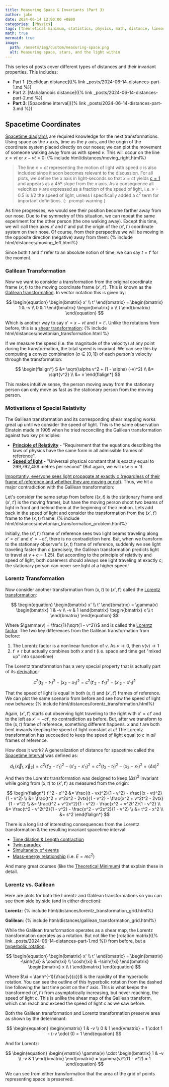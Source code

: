 ```yaml
---
title: Measuring Space & Invariants (Part 3)
author: jake
date: 2024-06-14 12:00:00 +0800
categories: [Physics]
tags: [theoretical minimum, statistics, physics, math, distance, linear algebra]
math: true
mermaid: true
image:
  path: /assets/img/custom/measuring-space.png
  alt: Measuring space, stars, and the light within
---
```


This series of posts cover different types of distances and their invariant properties. This includes:
- Part 1: [Euclidean distance]({% link _posts/2024-06-14-distances-part-1.md %})
- Part 2: [Mahalanobis distance]({% link _posts/2024-06-14-distances-part-2.md %})
- **Part 3**: [Spacetime interval]({% link _posts/2024-06-14-distances-part-3.md %})

## Spacetime Coordinates
[Spacetime diagrams](https://en.wikipedia.org/wiki/Spacetime_diagram) are required knowledge for the next transformations. Using space as the $x$ axis, time as the $y$ axis, and the origin of the coordinate system placed directly on our noses; we can plot the movement of someone walking away from us with speed $v$. This will occur on the line $x = vt$ or $x - vt = 0$:
{% include html/distances/moving_right.html%}

> The line $x = ct$ representing the motion of light with speed $c$ is also included since it soon becomes relevant to the discussion. For all plots, we define the $x$ axis in light-seconds so that $x = ct$ yields [$c = 1$](https://en.wikipedia.org/wiki/Geometrized_unit_system) and appears as a 45º slope from the $x$ axis. As a consequence all velocities $v$ are expressed as a fraction of the speed of light, i.e. $v = 0.5$ is 1/2 the speed of light, unless I specifically added a $c^2$ term for important definitions.
{: .prompt-warning }

As time progresses, we would see their position become farther away from our nose. Due to the symmetry of this situation, we can repeat the same experiment for the other person (the one walking away). Except this time, we will call their axes $x'$ and $t'$ and put the origin of the $(x', t')$ coordinate system on their nose. Of course, from their perspective we will be moving in the opposite direction (negative) away from them:
{% include html/distances/moving_left.html%}

Since both $t$ and $t'$ refer to an absolute notion of time, we can say $t=t'$ for the moment.
### Galilean Transformation
Now we want to consider a transformation from the original coordinate frame $(x, t)$ to the moving coordinate frame $(x', t')$. This is known as the [Galilean transformation](https://en.wikipedia.org/wiki/Galilean_transformation). In vector notation this is given by:

$$
\begin{equation}
    \begin{bmatrix}
        x' \\
        t'
    \end{bmatrix} = 
    \begin{bmatrix}
        1 & -v \\
        0 & 1
    \end{bmatrix}
    \begin{bmatrix}
        x \\
        t
    \end{bmatrix}
\end{equation}
$$

Which is another way to say $x' = x - vt$ and $t = t'$. Unlike the rotations from before, this is a [shear transformation](https://en.wikipedia.org/wiki/Shear_mapping):
{% include html/distances/newtonian_transformation.html %}

If we measure the speed (i.e. the magnitude of the velocity) at any point during the transformation, the total speed is invariant. We can see this by computing a convex combination ($\alpha \in [0, 1]$) of each person's velocity through the transformation:

$$
\begin{flalign*}
S &= \sqrt{\alpha v^2 + (1 - \alpha) (-v)^2} \\
&= \sqrt{v^2} \\
&= v
\end{flalign*}
$$

This makes intuitive sense, the person moving away from the stationary person can only move as fast as the stationary person from the moving person.

### Motivations of Special Relativity
The Galilean transformation and its corresponding shear mapping works great up until we consider the speed of light. This is the same observation Einstein made in 1905 when he tried reconciling the Galilean transformation against two key principles:
- [**Principle of Relativity**](https://en.wikipedia.org/wiki/Principle_of_relativity) - "Requirement that the equations describing the laws of physics have the same form in all admissible frames of reference".
- [**Speed of light**](https://en.wikipedia.org/wiki/Speed_of_light) - "Universal physical constant that is exactly equal to 299,792,458 metres per second" (But again, we will use $c=1$). 

[Importantly, everyone sees light propagate at exactly c (regardless of their frame of reference and whether they are moving or not)](https://en.wikipedia.org/wiki/Michelson%E2%80%93Morley_experiment). Thus, we hit a major contradiction with the Galilean transformation:

Let's consider the same setup from before ($(x, t)$ is the stationary frame and $(x', t')$ is the moving frame), but have the moving person shoot two beams of light in front and behind them at the beginning of their motion. Lets add back in the speed of light and consider the transformation from the $(x', t')$ frame to the $(x, t)$ frame:
{% include html/distances/newtonian_transformation_problem.html%}

Initially, the $(x', t')$ frame of reference sees two light beams traveling along $x' = ct'$ and $x' = -ct'$, there is no contradiction here. But, when we transform to the stationary observer's $(x, t)$ frame of reference, suddenly we see light traveling faster than $c$ (precisely, the Galilean transformation predicts light to travel at $v + c = 1.25$). But according to the principle of relativity and speed of light, both observers should always see light traveling at exactly $c$; the stationary person can never see light at a higher speed!

### Lorentz Transformation
Now consider another transformation from $(x, t)$ to $(x', t')$ called the [Lorentz transformation](https://en.wikipedia.org/wiki/Lorentz_transformation):

$$
\begin{equation}
    \begin{bmatrix}
        x' \\
        t'
    \end{bmatrix} = 
    \gamma(v)
    \begin{bmatrix}
        1 & -v \\
        -v & 1
    \end{bmatrix}
    \begin{bmatrix}
        x \\
        t
    \end{bmatrix}
\end{equation}
$$

Where $\gamma(v) = \frac{1}{\sqrt{1 - v^2}}$ and is called the [Lorentz factor](https://en.wikipedia.org/wiki/Lorentz_factor). The two key differences from the Galilean transformation from before:
1. The Lorentz factor is a nonlinear function of $v$. As $v\rightarrow 0$, then $\gamma(v) \rightarrow 1$
2. $t' \neq t$ but actually combines both $x$ and $t$ (i.e. space and time get "mixed up" into spacetime)

The Lorentz transformation has a very special property that is actually part of its [derivation](https://en.wikipedia.org/wiki/Lorentz_transformation#Derivation_of_the_group_of_Lorentz_transformations):

$$
\begin{equation}
    c^2(t_2 - t_1)^2 - (x_2 - x_1)^2 = c^2(t'_2 - t'_1)^2 - (x'_2 - x'_1)^2
\end{equation}
$$

That the speed of light is equal in both $(x, t)$ and $(x', t')$ frames of reference. We can plot the same scenario from before and see how the speed of light now behaves:
{% include html/distances/lorentz_transformation.html%}

Again, $(x', t')$ starts out observing light traveling to the right with $x' = ct'$ and to the left as  $x' = -ct'$, no contradiction as before. But, after we transform to the $(x, t)$ frame of reference, something different happens. $x$ and $t$ are both bent inwards keeping the speed of light constant at $c$! The Lorentz transformation has succeeded to keep the speed of light equal to $c$ in *all* frames of reference.

How does it work? A generalization of distance for spacetime called the [Spacetime Interval](https://en.wikipedia.org/wiki/Spacetime#Spacetime_interval) was defined as:

$$
\begin{equation}
    d_L(\vec x_1, \vec x_2) = c^2(t'_2 - t'_1)^2 - (x'_2 - x'_1)^2 = c^2(t_2 - t_1)^2 - (x_2 - x_1)^2 = (\Delta s)^2
\end{equation}
$$

And then the Lorentz transformation was designed to keep $(\Delta s)^2$ invariant while going from $(x, t)$ to $(x', t')$ as measured from the origin:

$$
\begin{flalign*}
    t'^2 - x'^2 &= \frac{(t - vx)^2}{1 - v^2} - \frac{(x - vt)^2}{1 - v^2} \\
    &= \frac{t^2 + v^2x^2 - 2vtx}{1 - v^2} - \frac{x^2 + v^2t^2 - 2vtx}{1 - v^2} \\
    &= \frac{t^2 + v^2x^2}{1 - v^2} - \frac{x^2 + v^2t^2}{1 - v^2} \\
    &= \frac{t^2 - v^2t^2}{1 - v^2} - \frac{x^2 - v^2x^2}{1 - v^2} \\
    &= t^2 - x^2 \\
    &= s^2
\end{flalign*}
$$

There is a long list of interesting consequences from the Lorentz transformation & the resulting invariant spacetime interval:
- [Time dilation & Length contraction](https://en.wikipedia.org/wiki/Spacetime#Time_dilation_and_length_contraction)
- [Twin paradox](https://en.wikipedia.org/wiki/Spacetime#Twin_paradox)
- [Simultaneity of events](https://en.wikipedia.org/wiki/Spacetime#Relativity_of_simultaneity)
- [Mass-energy relationship](https://en.wikipedia.org/wiki/Spacetime#Mass%E2%80%93energy_relationship) (i.e. $E=mc^2$)

And many great courses (like the [Theoretical Minimum](https://theoreticalminimum.com/courses/special-relativity-and-electrodynamics/2012/spring)) that explain these in detail.

### Lorentz vs. Galilean
Here are plots for both the Lorentz and Galilean transformations so you can see them side by side (and in either direction):

**Lorentz**:
{% include html/distances/lorentz_transformation_grid.html%}

**Galilean**:
{% include html/distances/galilean_transformation_grid.html%}

While the Galilean transformation operates as a shear map, the Lorentz transformation operates as a rotation. But not like the [rotation matrix]({% link _posts/2024-06-14-distances-part-1.md %}) from before, but a [hyperbolic rotation](https://en.wikipedia.org/wiki/Lorentz_transformation#Coordinate_transformation):

$$
\begin{equation}
    \begin{bmatrix}
        x' \\
        t'
    \end{bmatrix} = 
    \begin{bmatrix}
        -\sinh{\xi} & \cosh{\xi} \\
        \cosh{\xi} & -\sinh{\xi}
    \end{bmatrix}
    \begin{bmatrix}
        x \\
        t
    \end{bmatrix}
\end{equation}
$$

Where $\xi = \tanh^{-1}{\frac{v}{c}}$ is the rapidity of the hyperbolic rotation. You can see the outline of this hyperbolic rotation from the dashed line following the last time point on the $t'$ axis. This is what keeps the transformed $(x', t')$ from asymptotically increasing, but never reaching, the speed of light $c$. This is unlike the shear map of the Galilean transform, which can reach and exceed the speed of light $c$ as we saw before.

Both the Galilean transformation and Lorentz transformation preserve area as shown by the determinant:

$$
\begin{equation}
    \begin{vmatrix}
        1 & -v \\
        0 & 1
    \end{vmatrix}
    = 1 \cdot 1 - (-v \cdot 0) = 1
\end{equation}
$$

And for Lorentz:

$$
\begin{equation}
    \begin{vmatrix}
        \gamma(v)
        \cdot
        \begin{bmatrix}
            1 & -v \\
            -v & 1
        \end{bmatrix}
    \end{vmatrix}
    = \gamma(v)^2(1 - v^2) = 1
\end{equation}
$$

We can see from either transformation that the area of the grid of points representing space is preserved.